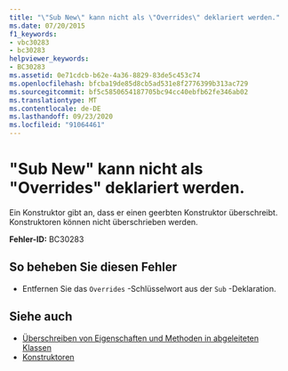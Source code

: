 ```yaml
---
title: "\"Sub New\" kann nicht als \"Overrides\" deklariert werden."
ms.date: 07/20/2015
f1_keywords:
- vbc30283
- bc30283
helpviewer_keywords:
- BC30283
ms.assetid: 0e71cdcb-b62e-4a36-8829-83de5c453c74
ms.openlocfilehash: bfcba19de85d8cb5ad531e8f2776399b313ac729
ms.sourcegitcommit: bf5c5850654187705bc94cc40ebfb62fe346ab02
ms.translationtype: MT
ms.contentlocale: de-DE
ms.lasthandoff: 09/23/2020
ms.locfileid: "91064461"
---
```

# <a name="sub-new-cannot-be-declared-overrides"></a>"Sub New" kann nicht als "Overrides" deklariert werden.

Ein Konstruktor gibt an, dass er einen geerbten Konstruktor überschreibt. Konstruktoren können nicht überschrieben werden.  
  
 **Fehler-ID:** BC30283  
  
## <a name="to-correct-this-error"></a>So beheben Sie diesen Fehler  
  
- Entfernen Sie das `Overrides` -Schlüsselwort aus der `Sub` -Deklaration.  
  
## <a name="see-also"></a>Siehe auch

- [Überschreiben von Eigenschaften und Methoden in abgeleiteten Klassen](../programming-guide/language-features/objects-and-classes/inheritance-basics.md#overriding-properties-and-methods-in-derived-classes)
- [Konstruktoren](../programming-guide/concepts/object-oriented-programming.md#constructors)
